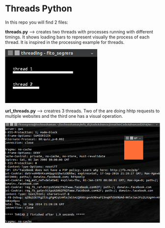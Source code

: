 Threads Python
========================

In this repo you will find 2 files:

**threads.py** --> creates two threads with processes running with different timings. It shows loading bars to represent visually the process of each thread. It is inspired in the processing example for threads.

![threads.png](threads.png)

**url_threads.py** --> creatres 3 threads. Two of the are doing hhtp requests to multiple websites and the third one has a visual operation.

![threads.png](url_threads.png)
